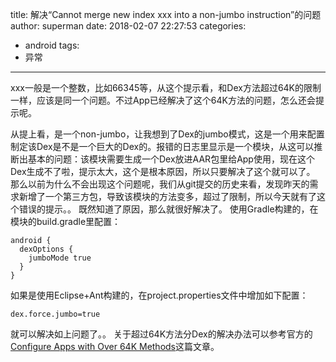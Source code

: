 title: 解决“Cannot merge new index xxx into a non-jumbo instruction”的问题
author: superman
date: 2018-02-07 22:27:53
categories:
- android
tags:
- 异常
---

xxx一般是一个整数，比如66345等，从这个提示看，和Dex方法超过64K的限制一样，应该是同一个问题。不过App已经解决了这个64K方法的问题，怎么还会提示呢。
<!--more-->
从提上看，是一个non-jumbo，让我想到了Dex的jumbo模式，这是一个用来配置制定该Dex是不是一个巨大的Dex的。报错的日志里显示是一个模块，从这可以推断出基本的问题：该模块需要生成一个Dex放进AAR包里给App使用，现在这个Dex生成不了啦，提示太大，这个是根本原因，所以只要解决了这个就可以了。
那么以前为什么不会出现这个问题呢，我们从git提交的历史来看，发现昨天的需求新增了一个第三方包，导致该模块的方法变多，超过了限制，所以今天就有了这个错误的提示。。
既然知道了原因，那么就很好解决了。
使用Gradle构建的，在模块的build.gradle里配置：
```
android {
  dexOptions {
    jumboMode true
  }
}
```

如果是使用Eclipse+Ant构建的，在project.properties文件中增加如下配置：
```
dex.force.jumbo=true
```

就可以解决如上问题了。。
关于超过64K方法分Dex的解决办法可以参考官方的[Configure Apps with Over 64K Methods](https://developer.android.com/studio/build/multidex.html)这篇文章。